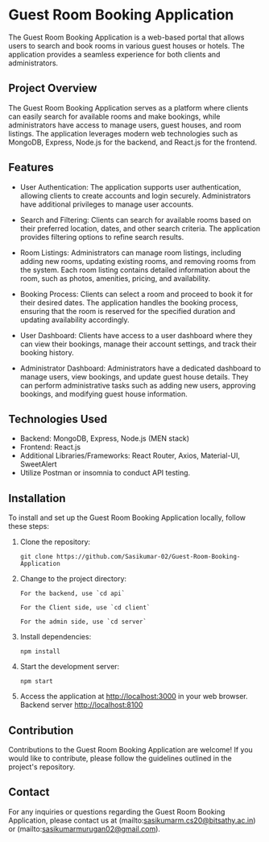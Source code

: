# Guest Room Booking Application

The Guest Room Booking Application is a web-based portal that allows users to search and book rooms in various guest houses or hotels. The application provides a seamless experience for both clients and administrators.

## Project Overview

The Guest Room Booking Application serves as a platform where clients can easily search for available rooms and make bookings, while administrators have access to manage users, guest houses, and room listings. The application leverages modern web technologies such as MongoDB, Express, Node.js for the backend, and React.js for the frontend.

## Features

- User Authentication: The application supports user authentication, allowing clients to create accounts and login securely. Administrators have additional privileges to manage user accounts.

- Search and Filtering: Clients can search for available rooms based on their preferred location, dates, and other search criteria. The application provides filtering options to refine search results.

- Room Listings: Administrators can manage room listings, including adding new rooms, updating existing rooms, and removing rooms from the system. Each room listing contains detailed information about the room, such as photos, amenities, pricing, and availability.

- Booking Process: Clients can select a room and proceed to book it for their desired dates. The application handles the booking process, ensuring that the room is reserved for the specified duration and updating availability accordingly.

- User Dashboard: Clients have access to a user dashboard where they can view their bookings, manage their account settings, and track their booking history.

- Administrator Dashboard: Administrators have a dedicated dashboard to manage users, view bookings, and update guest house details. They can perform administrative tasks such as adding new users, approving bookings, and modifying guest house information.

## Technologies Used

- Backend: MongoDB, Express, Node.js (MEN stack)
- Frontend: React.js
- Additional Libraries/Frameworks: React Router, Axios, Material-UI, SweetAlert
- Utilize Postman or insomnia to conduct API testing.

## Installation

To install and set up the Guest Room Booking Application locally, follow these steps:

1. Clone the repository:
   ```
   git clone https://github.com/Sasikumar-02/Guest-Room-Booking-Application
   ```

2. Change to the project directory:
   ```
   For the backend, use `cd api`
                         
   For the Client side, use `cd client`
   
   For the admin side, use `cd server`

3. Install dependencies:
   ```
   npm install
   ```

4. Start the development server:
   ```
   npm start
   ```

5. Access the application at [http://localhost:3000](http://localhost:3000) in your web browser.
Backend server [http://localhost:8100](http://localhost:8100)

## Contribution

Contributions to the Guest Room Booking Application are welcome! If you would like to contribute, please follow the guidelines outlined in the project's repository.


## Contact

For any inquiries or questions regarding the Guest Room Booking Application, please contact us at (mailto:sasikumarm.cs20@bitsathy.ac.in) or  (mailto:sasikumarmurugan02@gmail.com).
